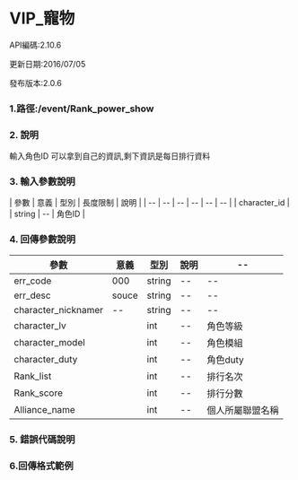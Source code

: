 # VIP_寵物


API編碼:2.10.6

更新日期:2016/07/05

發布版本:2.0.6
### 1.路徑:/event/Rank_power_show 　

### 2. 說明

輸入角色ID 可以拿到自己的資訊,剩下資訊是每日排行資料
### 3. 輸入參數說明


| 參數 | 意義 | 型別 | 長度限制 | 說明 |
| -- | -- | -- | -- | -- | -- |
| character_id  |   | string | -- | 角色ID |


### 4. 回傳參數說明
| 參數 | 意義 | 型別 | 說明 |--|
| -- | -- | -- | -- | -- |
| err_code | 000 | string | -- |--|
| err_desc | souce | string |  --|--|
| character_nicknamer | -- | string |--|--|
| character_lv   |  | int | -- | 角色等級|
| character_model   |  | int | -- | 角色模組|
| character_duty   |  | int | -- | 角色duty|
| Rank_list   |  | int | -- | 排行名次|
| Rank_score   |  | int | -- | 排行分數|
| Alliance_name   |  | int | -- | 個人所屬聯盟名稱|

### 5. 錯誤代碼說明



### 6.回傳格式範例
```
```

